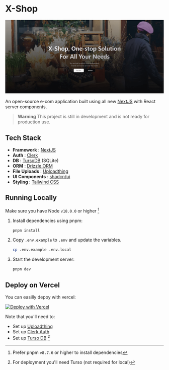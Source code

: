 # X-Shop

[![X-Shop](./src/app/opengraph-image.png)](https://x-shop-app.vercel.app/)

An open-source e-com application built using all new [NextJS](https://nextjs.org/) with React server components.

> **Warning**
> This project is still in development and is not ready for production use.

## Tech Stack

- **Framework** : [NextJS](https://nextjs.org/)
- **Auth** : [Clerk](https://clerk.com/)
- **DB** : [TursoDB](https://turso.tech/) (SQLite)
- **ORM** : [Drizzle ORM](https://orm.drizzle.team/)
- **File Uploads** : [Uploadthing](https://uploadthing.com/)
- **UI Components** : [shadcn/ui](https://ui.shadcn.com/docs)
- **Styling** : [Tailwind CSS](https://tailwindcss.com/)

## Running Locally

Make sure you have Node `v18.0.0` or higher [^1]

1. Install dependencies using pnpm:

    ```bash
    pnpm install
    ```

2. Copy `.env.example` to `.env` and update the variables.

    ```bash
    cp .env.example .env.local
    ```

3. Start the development server:

    ```bash
    pnpm dev
    ```

## Deploy on Vercel

You can easilly depoy with vercel:

[![Deploy with Vercel](https://vercel.com/button)](https://vercel.com/new/clone?repository-url=https%3A%2F%2Fgithub.com%2FKingBael09%2FX-Shop&project-name=x-shop&repository-name=x-shop)

Note that you'll need to:

- Set up [Uploadthing](https://uploadthing.com)
- Set up [Clerk Auth](https://clerk.com)
- Set up [Turso DB](https://turso.tech) [^2]

[^1]: Prefer pnpm `v8.7.6` or higher to install dependencies
[^2]: For deployment you'll need Turso (not required for local)
